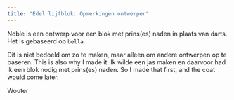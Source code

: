 ```yaml
---
title: "Edel lijfblok: Opmerkingen ontwerper"
---
```


Noble is een ontwerp voor een blok met prins(es) naden in plaats van darts. Het is gebaseerd op `bella`.

Dit is niet bedoeld om zo te maken, maar alleen om andere ontwerpen op te baseren. This is also why I made it. Ik wilde een jas maken en daarvoor had ik een blok nodig met prins(es) naden. So I made that first, and the coat would come later.

Wouter

